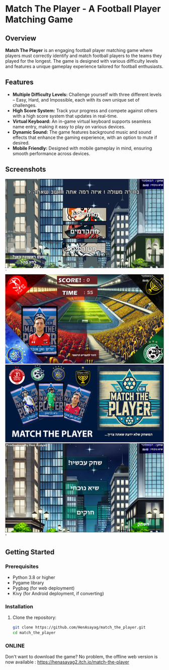 # Match The Player - A Football Player Matching Game

## Overview
**Match The Player** is an engaging football player matching game where players must correctly identify and match football players to the teams they played for the longest. The game is designed with various difficulty levels and features a unique gameplay experience tailored for football enthusiasts.

## Features
- **Multiple Difficulty Levels:** Challenge yourself with three different levels – Easy, Hard, and Impossible, each with its own unique set of challenges.
- **High Score System:** Track your progress and compete against others with a high score system that updates in real-time.
- **Virtual Keyboard:** An in-game virtual keyboard supports seamless name entry, making it easy to play on various devices.
- **Dynamic Sound:** The game features background music and sound effects that enhance the gaming experience, with an option to mute if desired.
- **Mobile Friendly:** Designed with mobile gameplay in mind, ensuring smooth performance across devices.

## Screenshots
![images1](Screenshot1.png)` 
![images2](Screenshot2.png)
![images3](Screenshot3.png) 
![images4](Screenshot4.png)'
## Getting Started

### Prerequisites
- Python 3.8 or higher
- Pygame library
- Pygbag (for web deployment)
- Kivy (for Android deployment, if converting)

### Installation

1. Clone the repository:
   ```bash
   git clone https://github.com/HenAsayag/match_the_player.git
   cd match_the_player
### ONLINE
Don't want to download the game? No problem, the offline web version is now available : https://henasayag2.itch.io/match-the-player

